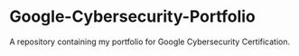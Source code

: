 # Google-Cybersecurity-Portfolio
A repository containing my portfolio for Google Cybersecurity Certification.
